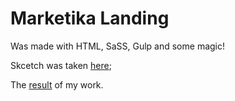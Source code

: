 # Marketika Landing

Was made with  HTML, SaSS, Gulp and some magic!

Skcetch was taken [here](https://www.sketchappsources.com/free-source/3727-marketika-landing-page-sketch-freebie-resource.html);

The [result](http://abaft-bells.surge.sh/) of my work.
